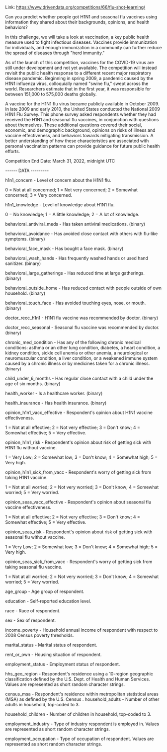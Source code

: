 Link: https://www.drivendata.org/competitions/66/flu-shot-learning/

Can you predict whether people got H1N1 and seasonal flu vaccines using information they shared about their backgrounds, opinions, and health behaviors?

In this challenge, we will take a look at vaccination, a key public health measure used to fight infectious diseases. 
Vaccines provide immunization for individuals, and enough immunization in a community can further reduce the spread of diseases through "herd immunity."

As of the launch of this competition, vaccines for the COVID-19 virus are still under development and not yet available. The competition will instead revisit the public health response to a different recent major respiratory disease pandemic.
Beginning in spring 2009, a pandemic caused by the H1N1 influenza virus, colloquially named "swine flu," swept across the world. Researchers estimate that in the first year, it was responsible for between 151,000 to 575,000 deaths globally.

A vaccine for the H1N1 flu virus became publicly available in October 2009. In late 2009 and early 2010, 
the United States conducted the National 2009 H1N1 Flu Survey. This phone survey asked respondents whether 
they had received the H1N1 and seasonal flu vaccines, 
in conjunction with questions about themselves. These additional questions covered their social, economic,
 and demographic background, opinions on risks of illness and vaccine effectiveness, and behaviors towards 
 mitigating transmission. A better understanding of how these characteristics are associated with personal vaccination patterns can provide guidance for future public health efforts.



Competition End Date:
March 31, 2022, midnight UTC


------ DATA ---------


h1n1_concern - Level of concern about the H1N1 flu.

0 = Not at all concerned; 1 = Not very concerned; 2 = Somewhat concerned; 3 = Very concerned.

h1n1_knowledge - Level of knowledge about H1N1 flu.

0 = No knowledge; 1 = A little knowledge; 2 = A lot of knowledge.

behavioral_antiviral_meds - Has taken antiviral medications. (binary)

behavioral_avoidance - Has avoided close contact with others with flu-like symptoms. (binary)

behavioral_face_mask - Has bought a face mask. (binary)

behavioral_wash_hands - Has frequently washed hands or used hand sanitizer. (binary)

behavioral_large_gatherings - Has reduced time at large gatherings. (binary)

behavioral_outside_home - Has reduced contact with people outside of own household. (binary)

behavioral_touch_face - Has avoided touching eyes, nose, or mouth. (binary)

doctor_recc_h1n1 - H1N1 flu vaccine was recommended by doctor. (binary)

doctor_recc_seasonal - Seasonal flu vaccine was recommended by doctor. (binary)

chronic_med_condition - Has any of the following chronic medical conditions: asthma or an other lung condition, diabetes, a heart condition, a kidney condition, sickle cell anemia or other anemia, a neurological or neuromuscular condition, a liver condition, or a weakened immune system caused by a chronic illness or by medicines taken for a chronic illness. (binary)

child_under_6_months - Has regular close contact with a child under the age of six months. (binary)

health_worker - Is a healthcare worker. (binary)

health_insurance - Has health insurance. (binary)

opinion_h1n1_vacc_effective - Respondent's opinion about H1N1 vaccine effectiveness.

1 = Not at all effective; 2 = Not very effective; 3 = Don't know; 4 = Somewhat effective; 5 = Very effective.

opinion_h1n1_risk - Respondent's opinion about risk of getting sick with H1N1 flu without vaccine.

1 = Very Low; 2 = Somewhat low; 3 = Don't know; 4 = Somewhat high; 5 = Very high.

opinion_h1n1_sick_from_vacc - Respondent's worry of getting sick from taking H1N1 vaccine.

1 = Not at all worried; 2 = Not very worried; 3 = Don't know; 4 = Somewhat worried; 5 = Very worried.

opinion_seas_vacc_effective - Respondent's opinion about seasonal flu vaccine effectiveness.

1 = Not at all effective; 2 = Not very effective; 3 = Don't know; 4 = Somewhat effective; 5 = Very effective.

opinion_seas_risk - Respondent's opinion about risk of getting sick with seasonal flu without vaccine.

1 = Very Low; 2 = Somewhat low; 3 = Don't know; 4 = Somewhat high; 5 = Very high.

opinion_seas_sick_from_vacc - Respondent's worry of getting sick from taking seasonal flu vaccine.

1 = Not at all worried; 2 = Not very worried; 3 = Don't know; 4 = Somewhat worried; 5 = Very worried.

age_group - Age group of respondent.

education - Self-reported education level.

race - Race of respondent.

sex - Sex of respondent.

income_poverty - Household annual income of respondent with respect to 2008 Census poverty thresholds.

marital_status - Marital status of respondent.

rent_or_own - Housing situation of respondent.

employment_status - Employment status of respondent.

hhs_geo_region - Respondent's residence using a 10-region geographic classification defined by the U.S. Dept. of Health and Human Services. Values are represented as short random character strings.

census_msa - Respondent's residence within metropolitan statistical areas (MSA) as defined by the U.S. Census
.
household_adults - Number of other adults in household, top-coded to 3.

household_children - Number of children in household, top-coded to 3.

employment_industry - Type of industry respondent is employed in. Values are represented as short random character strings.

employment_occupation - Type of occupation of respondent. Values are represented as short random character strings.
